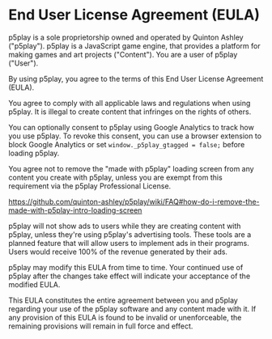 # End User License Agreement (EULA)

p5play is a sole proprietorship owned and operated by Quinton Ashley ("p5play"). p5play is a JavaScript game engine, that provides a platform for making games and art projects ("Content"). You are a user of p5play ("User").

By using p5play, you agree to the terms of this End User License Agreement (EULA).

You agree to comply with all applicable laws and regulations when using p5play. It is illegal to create content that infringes on the rights of others.

You can optionally consent to p5play using Google Analytics to track how you use p5play. To revoke this consent, you can use a browser extension to block Google Analytics or set `window._p5play_gtagged = false;` before loading p5play.

You agree not to remove the "made with p5play" loading screen from any content you create with p5play, unless you are exempt from this requirement via the p5play Professional License.

https://github.com/quinton-ashley/p5play/wiki/FAQ#how-do-i-remove-the-made-with-p5play-intro-loading-screen

p5play will not show ads to users while they are creating content with p5play, unless they're using p5play's advertising tools. These tools are a planned feature that will allow users to implement ads in their programs. Users would receive 100% of the revenue generated by their ads.

p5play may modify this EULA from time to time. Your continued use of p5play after the changes take effect will indicate your acceptance of the modified EULA.

This EULA constitutes the entire agreement between you and p5play regarding your use of the p5play software and any content made with it. If any provision of this EULA is found to be invalid or unenforceable, the remaining provisions will remain in full force and effect.
